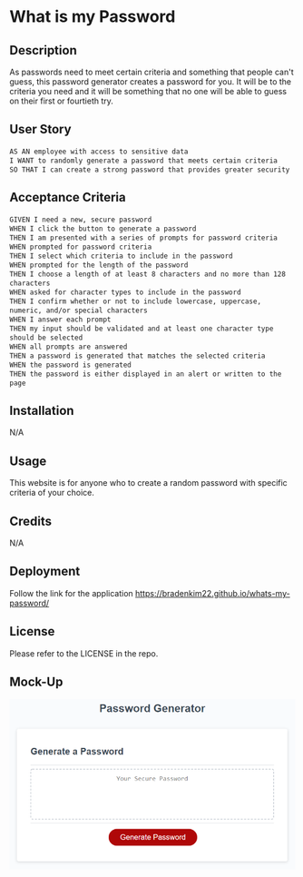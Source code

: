 # What is my Password

## Description

As passwords need to meet certain criteria and something that people can't guess, this password generator creates a password for you. It will be to the criteria you need and it will be something that no one will be able to guess on their first or fourtieth try.

## User Story

```
AS AN employee with access to sensitive data
I WANT to randomly generate a password that meets certain criteria
SO THAT I can create a strong password that provides greater security
```

## Acceptance Criteria

```
GIVEN I need a new, secure password
WHEN I click the button to generate a password
THEN I am presented with a series of prompts for password criteria
WHEN prompted for password criteria
THEN I select which criteria to include in the password
WHEN prompted for the length of the password
THEN I choose a length of at least 8 characters and no more than 128 characters
WHEN asked for character types to include in the password
THEN I confirm whether or not to include lowercase, uppercase, numeric, and/or special characters
WHEN I answer each prompt
THEN my input should be validated and at least one character type should be selected
WHEN all prompts are answered
THEN a password is generated that matches the selected criteria
WHEN the password is generated
THEN the password is either displayed in an alert or written to the page
```
## Installation

N/A

## Usage

This website is for anyone who to create a random password with specific criteria of your choice.

## Credits

N/A

## Deployment

Follow the link for the application https://bradenkim22.github.io/whats-my-password/

## License

Please refer to the LICENSE in the repo.

## Mock-Up

![The Password Generator application displays a red button to "Generate Password".](./Assets/03-javascript-homework-demo.png)
